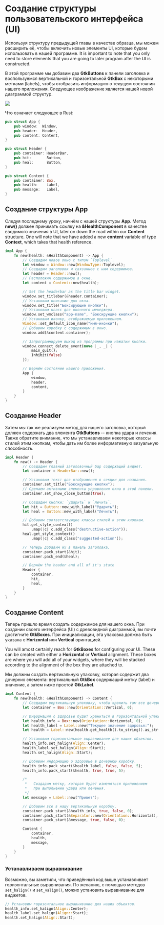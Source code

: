 # Создание структуры пользовательского интерфейса (UI)

Используя структуру предыдущей главы в качестве образца, мы можем расширить её, чтобы включить новые элементы UI, которые будем использовать в нашей программе. It is important to note that you only need to store elements that you are going to later program after the UI is constructed.

В этой программе мы добавим два **GtkButtons** к панели заголовка и воспользуемся вертикальной и горизонтальной **GtkBox** с некоторыми метками (labels), чтобы отобразить информацию о текущем состоянии нашего приложения. Следующее изображение является нашей новой диаграммой структур.

<img src="img/btn_diagram.png" />

Что означает следующее в Rust:

```rust
pub struct App {
    pub window:  Window,
    pub header:  Header,
    pub content: Content,
}

pub struct Header {
    pub container: HeaderBar,
    pub hit:       Button,
    pub heal:      Button,
}

pub struct Content {
    pub container: Box,
    pub health:    Label,
    pub message:   Label,
}
```

## Создание структуры App

Следуя последнему уроку, начнём с нашей структуры **App**. Метод **new()** должен принимать ссылку на **&HealthComponent** в качестве вводимого значения в UI, later on
down the road within our **Content** structure. One will note that we have added a new
**content** variable of type **Context**, which takes that health reference.

```rust
impl App {
    fn new(health: &HealthComponent) -> App {
        // Создадим новое окно с типом `Toplevel`.
        let window = Window::new(WindowType::Toplevel);
        // Создадим заголовок и связанное с ним содержимое.
        let header = Header::new();
        // Расположим содержимое в окне.
        let content = Content::new(health);

        // Set the headerbar as the title bar widget.
        window.set_titlebar(&header.container);
        // Установим описание для окна.
        window.set_title("Боксирующие кнопки");
        // Установим класс для оконного менеджера.
        window.set_wmclass("app-name", "Боксирующие кнопки");
        // Установим иконку, отображаемую приложением.
        Window::set_default_icon_name("имя-иконки");
        // Добавим коробку с содержимым в окно.
        window.add(&content.container);

        // Запрограммируем выход из программы при нажатии кнопки.
        window.connect_delete_event(move |_, _| {
            main_quit();
            Inhibit(false)
        });

        // Вернём состояние нашего приложения.
        App {
            window,
            header,
            content,
        }
    }
}
```

## Создание Header

Затем мы так же реализуем метод для нашего заголовка, который должен содержать два элемента **GtkButtons** -- кнопка удара и лечения. Также обратите внимание, что мы устанавливаем некоторые классы стилей этим кнопкам, чтобы дать им более информативную визуальную способность.

```rust
impl Header {
    fn new() -> Header {
        // Создадим главный заголовочный бар содержащий виджет.
        let container = HeaderBar::new();

        // Установим текст для отображения в секции для названия.
        container.set_title("Боксирующие кнопки");
        // Сделаем активными элементы управления окна в этой панели.
        container.set_show_close_button(true);

        // Создадим кнопки: `ударить` и `лечить`.
        let hit = Button::new_with_label("Ударить");
        let heal = Button::new_with_label("Лечить");

        // Добавим соответствующие классы стилей к этим кнопкам.
        hit.get_style_context()
            .map(|c| c.add_class("destructive-action"));
        heal.get_style_context()
            .map(|c| c.add_class("suggested-action"));

        // Теперь добавим их в панель заголовка.
        container.pack_start(&hit);
        container.pack_end(&heal);

        // Вернём the header and all of it's state
        Header {
            container,
            hit,
            heal,
        }
    }
}
```

## Создание Content

Теперь пришло время создать содержимое для нашего окна. При создании своего интерфейса (UI) с древовидной диаграммой, вы почти достигните **GtkBoxes**. При инициализации, эта упаковка должна быть указана с **Horizontal** или  **Vertical** оринтацией.

You will amost certainly reach for **GtkBoxes** for configuring your UI. These can be created with either a **Horizontal** or **Vertical** alignment. These boxes are where you will add all of your widgets, where they will be stacked according to the alignment of the box they are attached to.

Мы должны создать вертикальную упаковку, которая содержит два дочерних элемента: вертикальный **GtkBox** содержащий метку (label) и значение, а затем ниже простой **GtkLabel**.

```rust
impl Content {
    fn new(health: &HealthComponent) -> Content {
        // Создадим вертикальную упаковку, чтобы хранить там все дочерние элементы.
        let container = Box::new(Orientation::Vertical, 0);

        // Информация о здоровье будет храниться в горизонтальной упаковке вместе с вертикальной.
        let health_info = Box::new(Orientation::Horizontal, 0);
        let health_label = Label::new("Текущее значение здоровья:");
        let health = Label::new(health.get_health().to_string().as_str());

        // Установим горизонтальное выравнивание для наших объектов.
        health_info.set_halign(Align::Center);
        health_label.set_halign(Align::Start);
        health.set_halign(Align::Start);

        // Добивим информацию о здоровье в дочернюю коробку.
        health_info.pack_start(&health_label, false, false, 5);
        health_info.pack_start(&health, true, true, 5);

        /*
         *   Создадим метку, которая будет изменяться приложением
         *   при выполнении удара или лечения.
         */
        let message = Label::new("Привет");

        // Добавим все в нашу вертикальную коробку.
        container.pack_start(&health_info, true, false, 0);
        container.pack_start(&Separator::new(Orientation::Horizontal), false, false, 0);
        container.pack_start(&message, true, false, 0);

        Content {
            container,
            health,
            message,
        }
    }
}
```

### Устанавливаем выравнивание

Возможно, вы заметили, что приведённый код выше устанавливает горизонтальные выравнивания.
По желанию, с помощью методов `set_halign()` и `set_valign()`, можно установить выравнивание для виджетов.

```rust
// Установим горизонтальное выравнивание для наших объектов.
health_info.set_halign(Align::Center);
health_label.set_halign(Align::Start);
health.set_halign(Align::Start);
```